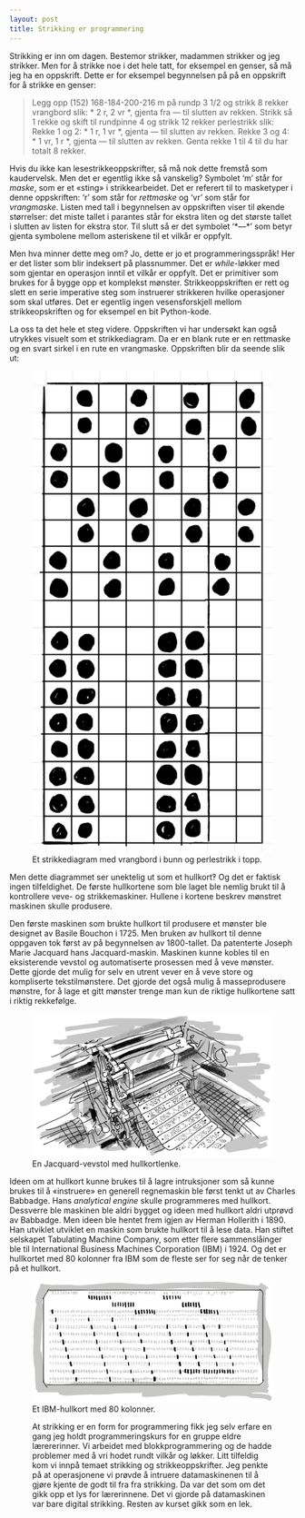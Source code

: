 ```yaml
---
layout: post
title: Strikking er programmering
---
```


Strikking er inn om dagen. Bestemor strikker, madammen strikker og jeg strikker. Men for å strikke noe i det hele tatt, for eksempel en genser, så må jeg ha en oppskrift. Dette er for eksempel begynnelsen på på en oppskrift for å strikke en genser:

> Legg opp (152) 168-184-200-216 m på rundp 3 1/2 og strikk 8 rekker vrangbord slik: * 2 r, 2 vr *, gjenta fra *—* til slutten av rekken. Strikk så 1 rekke og skift til rundpinne 4 og strikk 12 rekker perlestrikk slik: Rekke 1 og 2: * 1 r, 1 vr *, gjenta *—* til slutten av rekken. Rekke 3 og 4: * 1 vr, 1 r *, gjenta *—* til slutten av rekken. Genta rekke 1 til 4 til du har totalt 8 rekker.

Hvis du ikke kan lesestrikkeoppskrifter, så må nok dette fremstå som kaudervelsk. Men det er egentlig ikke så vanskelig? Symbolet ‘m’ står for *maske*, som er et «sting» i strikkearbeidet. Det er referert til to masketyper i denne oppskriften: ‘r’ som står for *rettmaske* og ‘vr’ som står for *vrangmaske*. Listen med tall i begynnelsen av oppskriften viser til økende størrelser: det miste tallet i parantes står for ekstra liten og det største tallet i slutten av listen for ekstra stor. Til slutt så er det symbolet ‘\*—\*’ som betyr gjenta symbolene mellom asteriskene til et vilkår er oppfylt.

Men hva minner dette meg om? Jo, dette er jo et programmeringsspråk! Her er det lister som blir indeksert på plassnummer. Det er *while*-løkker med som gjentar en operasjon inntil et vilkår er oppfylt. Det er primitiver som brukes for å bygge opp et komplekst mønster. Strikkeoppskriften er rett og slett en serie imperative steg som instruerer strikkeren hvilke operasjoner som skal utføres. Det er egentlig ingen vesensforskjell mellom strikkeopskriften og for eksempel en bit Python-kode.

La oss ta det hele et steg videre. Oppskriften vi har undersøkt kan også utrykkes visuelt som et strikkediagram. Da er en blank rute er en rettmaske og en svart sirkel i en rute en vrangmaske. Oppskriften blir da seende slik ut:

<figure>
    <img src="/assets/images/strikkemonster.webp " alt="Tegnet illustrasjon som viser et strikkemønster">
    <figcaption>Et strikkediagram med vrangbord i bunn og perlestrikk i topp.</figcaption>
</figure>

Men dette diagrammet ser unektelig ut som et hullkort‽ Og det er faktisk ingen tilfeldighet. De første hullkortene som ble laget ble nemlig brukt til å kontrollere veve- og strikkemaskiner. Hullene i kortene beskrev mønstret maskinen skulle produsere.

Den første maskinen som brukte hullkort til produsere et mønster ble designet av Basile Bouchon i 1725. Men bruken av hullkort til denne oppgaven tok først av på begynnelsen av 1800-tallet. Da patenterte Joseph Marie Jacquard hans Jacquard-maskin. Maskinen kunne kobles til en eksisterende vevstol og automatiserte prosessen med å veve mønster. Dette gjorde det mulig for selv en utrent vever en å veve store og kompliserte tekstilmønstere. Det gjorde det også mulig å masseprodusere mønstre, for å lage et gitt mønster trenge man kun de riktige hullkortene satt i riktig rekkefølge.

<figure>
    <img src="/assets/images/jacquard-vevstol.webp " alt="Tegnet illustrasjon som viser en Jacquard-vevstol">
    <figcaption>En Jacquard-vevstol med hullkortlenke.</figcaption>
</figure>

Ideen om at hullkort kunne brukes til å lagre intruksjoner som så kunne brukes til å «instruere» en generell regnemaskin ble først tenkt ut av Charles Babbadge. Hans _analytical engine_ skulle programmeres med hullkort. Dessverre ble maskinen ble aldri bygget og ideen med hullkort aldri utprøvd av Babbadge. Men ideen ble hentet frem igjen av Herman Hollerith i 1890. Han utviklet utviklet en maskin som brukte hullkort til å lese data. Han stiftet selskapet Tabulating Machine Company, som etter flere sammenslåinger ble til International Business Machines Corporation (IBM) i 1924. Og det er hullkortet med 80 kolonner fra IBM som de fleste ser for seg når de tenker på et hullkort.

<figure>
    <img src="/assets/images/ibm-hullkort.webp " alt="Tegnet illustrasjon som viser et IBM-hullkort">
    <figcaption>Et IBM-hullkort med 80 kolonner.</figcaption>

At strikking er en form for programmering fikk jeg selv erfare en gang jeg holdt programmeringskurs for en gruppe eldre lærererinner. Vi arbeidet med blokkprogrammering og de hadde problemer med å vri hodet rundt vilkår og løkker. Litt tilfeldig kom vi innpå temaet strikking og strikkeoppskrifter. Jeg penkte på at operasjonene vi prøvde å intruere datamaskinenen til å gjøre kjente de godt til fra fra strikking. Da var det som om det gikk opp et lys for lærerinnene. Det vi gjorde på datamaskinen var bare digital strikking. Resten av kurset gikk som en lek.
